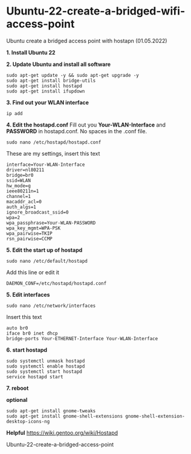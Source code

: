 # Ubuntu-22-create-a-bridged-wifi-access-point
Ubuntu create a bridged access point with hostapn (01.05.2022)

**1. Install Ubuntu 22**

**2. Update Ubuntu and install all software**
```
sudo apt-get update -y && sudo apt-get upgrade -y 
sudo apt-get install bridge-utils
sudo apt-get install hostapd
sudo apt-get install ifupdown
```

**3. Find out your WLAN interface**
```
ip add
```

**4. Edit the hostapd.conf**
Fill out you **Your-WLAN-Interface** and **PASSWORD** in hostapd.conf. 
No spaces in the .conf file.
```
sudo nano /etc/hostapd/hostapd.conf
```

These are my settings, insert this text
```
interface=Your-WLAN-Interface
driver=nl80211
bridge=br0
ssid=WLAN
hw_mode=g
ieee80211n=1
channel=1
macaddr_acl=0
auth_algs=1
ignore_broadcast_ssid=0
wpa=2
wpa_passphrase=Your-WLAN-PASSWORD
wpa_key_mgmt=WPA-PSK
wpa_pairwise=TKIP
rsn_pairwise=CCMP
```

**5. Edit the start up of hostapd**
```
sudo nano /etc/default/hostapd
```
Add this line or edit it
```
DAEMON_CONF=/etc/hostapd/hostapd.conf
```

**5. Edit interfaces**
```
sudo nano /etc/network/interfaces
```
Insert this text
```
auto br0
iface br0 inet dhcp
bridge-ports Your-ETHERNET-Interface Your-WLAN-Interface
```

**6. start hostapd**
```
sudo systemctl unmask hostapd
sudo systemctl enable hostapd
sudo systemctl start hostapd
service hostapd start
```
**7. reboot**

**optional**
```
sudo apt-get install gnome-tweaks 
sudo apt-get install gnome-shell-extensions gnome-shell-extension-desktop-icons-ng
```

**Helpful**
https://wiki.gentoo.org/wiki/Hostapd

Ubuntu-22-create-a-bridged-access-point
